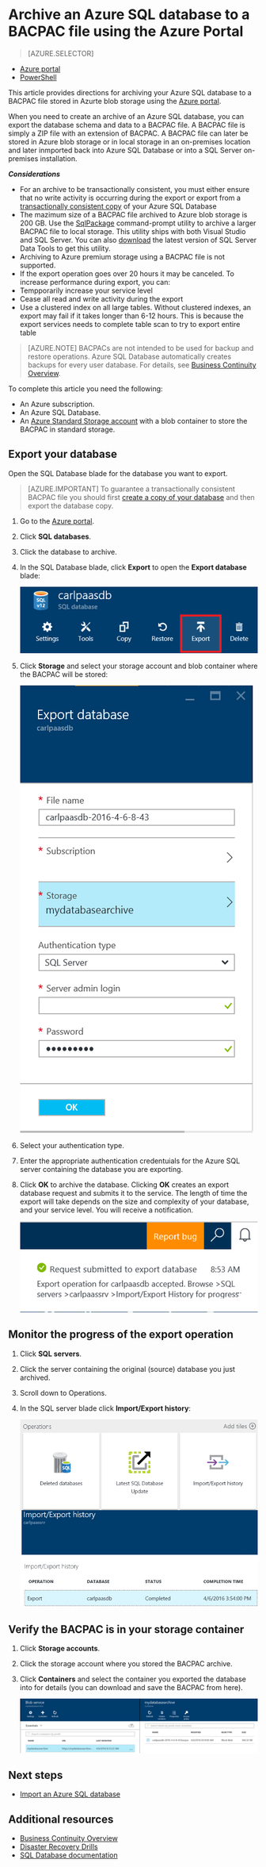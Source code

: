 <properties
	pageTitle="Archive an Azure SQL database to a BACPAC file using the Azure Portal"
	description="Archive an Azure SQL database to a BACPAC file  using the Azure Portal"
	services="sql-database"
	documentationCenter=""
	authors="stevestein"
	manager="jhubbard"
	editor=""/>

<tags
	ms.service="sql-database"
	ms.devlang="NA"
	ms.date="04/06/2016"
	ms.author="sstein"
	ms.workload="data-management"
	ms.topic="article"
	ms.tgt_pltfrm="NA"/>


# Archive an Azure SQL database to a BACPAC file using the Azure Portal

> [AZURE.SELECTOR]
- [Azure portal](sql-database-export.md)
- [PowerShell](sql-database-export-powershell.md)

This article provides directions for archiving your Azure SQL database to a BACPAC file stored in Azurte blob storage using the [Azure portal](https://portal.azure.com).

When you need to create an archive of an Azure SQL database, you can export the database schema and data to a BACPAC file. A BACPAC file is simply a ZIP file with an extension of BACPAC. A BACPAC file can later be stored in Azure blob storage or in local storage in an on-premises location and later inmported back into Azure SQL Database or into a SQL Server on-premises installation. 

***Considerations***

- For an archive to be transactionally consistent, you must either ensure that no write activity is occurring during the export or export from a [transactionally consistent copy](sql-database-copy.md) of your Azure SQL Database
- The mazimum size of a BACPAC file archived to Azure blob storage is 200 GB. Use the [SqlPackage](https://msdn.microsoft.com/library/hh550080.aspx) command-prompt utility to archive a larger BACPAC file to local storage. This utility ships with both Visual Studio and SQL Server. You can also [download](https://msdn.microsoft.com/library/mt204009.aspx) the latest version of SQL Server Data Tools to get this utility.
- Archiving to Azure premium storage using a BACPAC file is not supported.
- If the export operation goes over 20 hours it may be canceled. To increase performance during export, you can:
 - Tempporarily increase your service level 
 - Cease all read and write activity during the export
 - Use a clustered index on all large tables. Without clustered indexes, an export may fail if it takes longer than 6-12 hours. This is because the export services needs to complete table scan to try to export entire table

> [AZURE.NOTE] BACPACs are not intended to be used for backup and restore operations. Azure SQL Database automatically creates backups for every user database. For details, see [Business Continuity Overview](sql-database-business-continuity.md).

To complete this article you need the following:

- An Azure subscription.
- An Azure SQL Database. 
- An [Azure Standard Storage account](../storage/storage-create-storage-account.md) with a blob container to store the BACPAC in standard storage.

## Export your database

Open the SQL Database blade for the database you want to export.

> [AZURE.IMPORTANT] To guarantee a transactionally consistent BACPAC file you should first [create a copy of your database](sql-database-copy.md) and then export the database copy. 

1.	Go to the [Azure portal](https://portal.azure.com).
2.	Click **SQL databases**.
3.	Click the database to archive.
4.	In the SQL Database blade, click **Export** to open the **Export database** blade:

    ![export button][1]

5.  Click **Storage** and select your storage account and blob container where the BACPAC will be stored:

    ![export database][2]

6. Select your authentication type. 
7.  Enter the appropriate authentication credentuials for the Azure SQL server containing the database you are exporting.
8.  Click **OK** to archive the database. Clicking **OK** creates an export database request and submits it to the service. The length of time the export will take depends on the size and complexity of your database, and your service level. You will receive a notification.

    ![export notification][3]

## Monitor the progress of the export operation

1.	Click **SQL servers**.
2.	Click the server containing the original (source) database you just archived.
3.  Scroll down to Operations.
4.	In the SQL server blade click **Import/Export history**:

    ![import export history][4]

## Verify the BACPAC is in your storage container

1.	Click **Storage accounts**.
2.	Click the storage account where you stored the BACPAC archive.
3.	Click **Containers** and select the container you exported the database into for details (you can download and save the BACPAC from here).

    ![.bacpac file details][5]	

## Next steps

- [Import an Azure SQL database][5]



## Additional resources

- [Business Continuity Overview](sql-database-business-continuity.md)
- [Disaster Recovery Drills](sql-database-disaster-recovery-drills.md)
- [SQL Database documentation](https://azure.microsoft.com/documentation/services/sql-database/)


<!--Image references-->
[1]: ./media/sql-database-export/export.png
[2]: ./media/sql-database-export/export-blade.png
[3]: ./media/sql-database-export/export-notification.png
[4]: ./media/sql-database-export/export-history.png
[5]: ./media/sql-database-export/bacpac-archive.png

